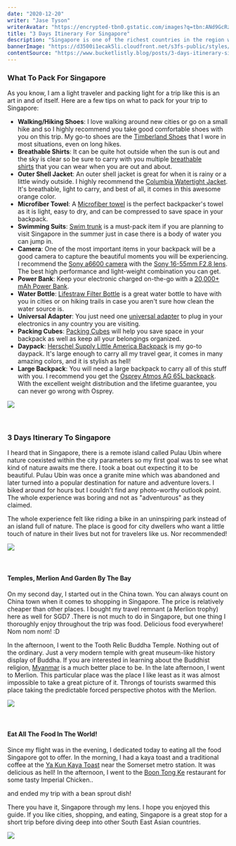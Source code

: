 ```yaml
---
date: "2020-12-20"
writer: "Jase Tyson"
writerAvatar: "https://encrypted-tbn0.gstatic.com/images?q=tbn:ANd9GcRzLF2P2ryn53DRt-qvOBA3W4IdNoyC7sRU1g&usqp=CAU"
title: "3 Days Itinerary For Singapore"
description: "Singapore is one of the richest countries in the region with hyper modernized infrastructures that rival or even surpass those of modern cities like Hong Kong or Tokyo. With a combination of cultures, delicious..."
bannerImage: "https://d3500i1ecak5li.cloudfront.net/s3fs-public/styles/banner/public/images/chapters/shutterstock_112003280.jpg"
contentSource: "https://www.bucketlistly.blog/posts/3-days-itinerary-singapore"
---
```


<h3 class="font-weight-light mb-3">What To Pack For Singapore</h3>
<p>As you know, I am a light traveler and packing light for a trip like this is an art in and of itself. Here are a few tips on what to pack for your trip to Singapore:</p>
<ul>
<li><strong>Walking/Hiking Shoes</strong>: I love walking around new cities or go on a small hike and so I highly recommend you take good comfortable shoes with you on this trip. My go-to shoes are the&nbsp;<a href="https://amzn.to/2xixPUy" target="_blank" rel="noopener nofollow">Timberland Shoes</a>&nbsp;that I wore in most situations, even on long hikes.</li>
<li><strong>Breathable Shirts</strong>: It can be quite hot outside when the sun is out and the sky is clear so be sure to carry with you multiple&nbsp;<a href="https://amzn.to/2pkzp41" target="_blank" rel="noopener nofollow">breathable shirts</a>&nbsp;that you can wear when you are out and about.</li>
<li><strong>Outer Shell Jacket</strong>: An outer shell jacket is great for when it is rainy or a little windy outside. I highly recommend the&nbsp;<a href="https://amzn.to/2xpvHK1" target="_blank" rel="noopener nofollow">Columbia Watertight Jacket</a>. It's breathable, light to carry, and best of all, it comes in this awesome orange color.</li>
<li><strong>Microfiber Towel</strong>: A&nbsp;<a href="https://amzn.to/2MFHxVD" target="_blank" rel="noopener nofollow">Microfiber towel</a>&nbsp;is the perfect backpacker's towel as it is light, easy to dry, and can be compressed to save space in your backpack.</li>
<li><strong>Swimming Suits</strong>:&nbsp;<a href="https://amzn.to/3gdyIS6" target="_blank" rel="noopener nofollow">Swim trunk</a>&nbsp;is a must-pack item if you are planning to visit Singapore in the summer just in case there is a body of water you can jump in.</li>
<li><strong>Camera</strong>: One of the most important items in your backpack will be a good camera to capture the beautiful moments you will be experiencing. I recommend the&nbsp;<a href="https://amzn.to/2Y8fNlF" target="_blank" rel="noopener nofollow">Sony a6600 camera</a>&nbsp;with the&nbsp;<a href="https://amzn.to/2vrSvvx" target="_blank" rel="noopener nofollow">Sony 16-55mm F2.8 lens</a>. The best high performance and light-weight combination you can get.</li>
<li><strong>Power Bank</strong>: Keep your electronic charged on-the-go with a&nbsp;<a href="https://amzn.to/2OvNDJY" target="_blank" rel="noopener nofollow">20,000+ mAh Power Bank</a>.</li>
<li><strong>Water Bottle</strong>:&nbsp;<a href="https://amzn.to/3ibYqsb" target="_blank" rel="noopener nofollow">Lifestraw Filter Bottle</a>&nbsp;is a great water bottle to have with you in cities or on hiking trails in case you aren't sure how clean the water source is.</li>
<li><strong>Universal Adapter</strong>: You just need one&nbsp;<a href="https://amzn.to/2xsIpHE" target="_blank" rel="noopener nofollow">universal adapter</a>&nbsp;to plug in your electronics in any country you are visiting.</li>
<li><strong>Packing Cubes</strong>:&nbsp;<a href="https://amzn.to/2NmaCel" target="_blank" rel="noopener nofollow">Packing Cubes</a>&nbsp;will help you save space in your backpack as well as keep all your belongings organized.</li>
<li><strong>Daypack</strong>:&nbsp;<a href="https://www.anrdoezrs.net/links/8745201/type/dlg/https://herschel.com/shop/backpacks/herschel-little-america-backpack?v=10014-00007-OS" target="_blank" rel="noopener nofollow">Herschel Supply Little America Backpack</a>&nbsp;is my go-to daypack. It's large enough to carry all my travel gear, it comes in many amazing colors, and it is stylish as hell!</li>
<li><strong>Large Backpack</strong>: You will need a large backpack to carry all of this stuff with you. I recommend you get the&nbsp;<a href="https://amzn.to/2QHxliW" target="_blank" rel="noopener nofollow">Osprey Atmos AG 65L backpack</a>. With the excellent weight distribution and the lifetime guarantee, you can never go wrong with Osprey.</li>
</ul>
<div class="px-3 py-2">
<img src='https://media.timeout.com/images/105716634/image.jpg' class="w-100"/>
</div>
<br />
<br />

<h3 class="font-weight-light mb-3">3 Days Itinerary To Singapore</h3>
<p>I heard that in Singapore, there is a remote island called Pulau Ubin where nature coexisted within the city parameters so my first goal was to see what kind of nature awaits me there. I took a boat out expecting it to be beautiful.&nbsp;Pulau Ubin was once a granite mine which was abandoned and later turned into a popular destination for nature and adventure lovers. I biked around for hours but I couldn't find any photo-worthy outlook point. The whole experience was boring and not as "adventurous" as they claimed.</p>
<p>The whole experience felt like riding a bike in an uninspiring park instead of an island full of nature. The place is good for city dwellers who want a little touch of nature in their lives but not for travelers like us. Nor recommended!</p>
<div class="px-3 py-2">
<img src='https://www.fodors.com/wp-content/uploads/2018/12/Singapore-Rules_Hero.jpg' class="w-100"/>
</div>
<br />
<br />

<h4 class="font-weight-light mb-3">Temples, Merlion And Garden By The Bay</h4>
<p>On my second day, I started out in the China town. You can always count on China town when it comes to shopping in Singapore. The price is relatively cheaper than other places. I bought my travel remnant (a Merlion trophy) here as well for SGD7 .There is not much to do in Singapore, but one thing I thoroughly enjoy throughout the trip was food. Delicious food everywhere! Nom nom nom! :D</p>
<p>In the afternoon, I went to the Tooth Relic Buddha Temple. Nothing out of the ordinary. Just a very modern temple with great museum-like history display of Buddha. If you are interested in learning about the Buddhist religion,&nbsp;<a href="https://www.bucketlistly.blog/posts/4-days-itinerary-madalay-bagan-myanmar">Myanmar</a>&nbsp;is a much better place to be.&nbsp;In the late afternoon, I went to Merlion. This particular place was the place I like least as it was almost impossible to take a great picture of it. Throngs of tourists swarmed this place taking the predictable forced perspective photos with the Merlion.</p>
<div class="px-3 py-2">
<img src='https://cdn1.goibibo.com/voy_ing/t_fs/central-singapore-singapore-159885176853o.jpeg' class="w-100"/>
</div>
<br />
<br />

<h4 class="font-weight-light mb-3">Eat All The Food In The World!</h4>
<p>Since my flight was in the evening, I dedicated today to eating all the food Singapore got to offer. In the morning, I had a kaya toast and a traditional coffee at the&nbsp;<a href="http://www.yakun.com/" target="_blank" rel="noopener">Ya Kun Kaya Toast</a>&nbsp;near the Somerset metro station. It was delicious as hell!&nbsp;In the afternoon, I went to the&nbsp;<a href="http://www.boontongkee.com.sg/" target="_blank" rel="noopener">Boon Tong Ke</a>&nbsp;restaurant for some tasty Imperial Chicken..</p>
<p>and ended my trip with a bean sprout dish!</p>
<p>There you have it, Singapore through my lens. I hope you enjoyed this guide. If you like cities, shopping, and eating, Singapore is a great stop for a short trip before diving deep into other South East Asian countries.</p>
<div class="px-3 py-2">
<img src='https://cdn.britannica.com/69/163069-050-C49C1335/conservatory-Flower-Dome-Wilkinson-Eyre-Architects-one-June-2012.jpg' class="w-100"/>
</div>
<br />
<br />
